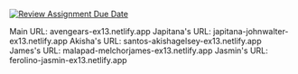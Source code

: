 [![Review Assignment Due Date](https://classroom.github.com/assets/deadline-readme-button-24ddc0f5d75046c5622901739e7c5dd533143b0c8e959d652212380cedb1ea36.svg)](https://classroom.github.com/a/oqzwv9ca)

Main URL: avengears-ex13.netlify.app
Japitana's URL: japitana-johnwalter-ex13.netlify.app
Akisha's URL: santos-akishagelsey-ex13.netlify.app
James's URL: malapad-melchorjames-ex13.netlify.app
Jasmin's URL: ferolino-jasmin-ex13.netlify.app